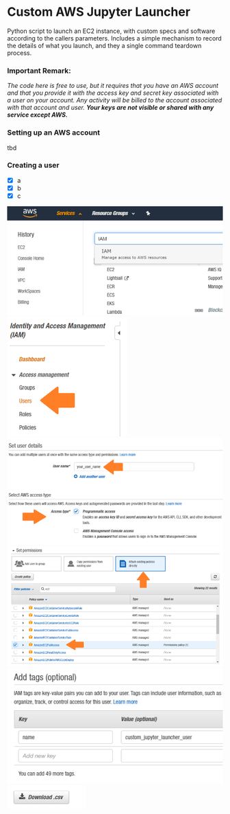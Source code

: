 # **Custom AWS Jupyter Launcher**
Python script to launch an EC2 instance, with custom specs and software according to the callers parameters.
Includes a simple mechanism to record the details of what you launch, and they a single command teardown process.

### **Important Remark:**

*The code here is free to use, but it requires that you have an AWS account and that you provide it with the access key and secret key associated with a user on your account. Any activity will be billed to the account associated with that account and user. **Your keys are not visible or shared with any service except AWS.***

### Setting up an AWS account
tbd
### Creating a user

- [x] a
- [x] b
- [x] c

![select_iam_service](https://github.com/DanielJohnHarty/custom_aws_jupyter_launcher/blob/master/imgs/select_iam.png)
![goto_iams_user_section](https://github.com/DanielJohnHarty/custom_aws_jupyter_launcher/blob/master/imgs/users.png)
![create_new_user](https://github.com/DanielJohnHarty/custom_aws_jupyter_launcher/blob/master/imgs/user_create.png)
![set_user_permissions](https://github.com/DanielJohnHarty/custom_aws_jupyter_launcher/blob/master/imgs/permissions.png)
![add_optional_tag](https://github.com/DanielJohnHarty/custom_aws_jupyter_launcher/blob/master/imgs/tags.png)
![download_cv](https://github.com/DanielJohnHarty/custom_aws_jupyter_launcher/blob/master/imgs/dl_cv.png)
